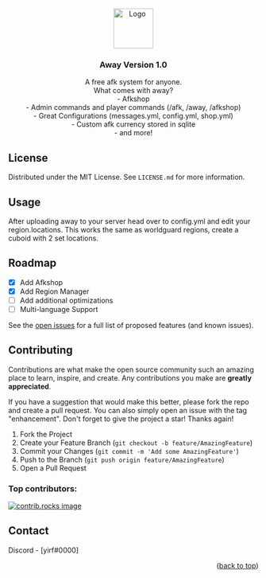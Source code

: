
<a id="readme-top"></a>



<!-- PROJECT LOGO -->
<br />
<div align="center">
  <a href="https://github.com/EpicDevelopment/Away/">
    <img src="https://i.imgur.com/5agmcch.png" alt="Logo" width="80" height="80">
  </a>

  <h3 align="center">Away Version 1.0</h3>

  <p align="center">
    A free afk system for anyone.
    <br>
    What comes with away?
    <br>
    - Afkshop
    <br>
    - Admin commands and player commands (/afk, /away, /afkshop)
    <br>
    - Great Configurations (messages.yml, config.yml, shop.yml)
    <br>
    - Custom afk currency stored in sqlite
    <br>
    - and more!
  </p>
</div>

## License

Distributed under the MIT License. See `LICENSE.md` for more information.

## Usage

After uploading away to your server head over to config.yml and edit your region.locations.
This works the same as worldguard regions, create a cuboid with 2 set locations.

## Roadmap

- [x] Add Afkshop
- [x] Add Region Manager
- [ ] Add additional optimizations
- [ ] Multi-language Support

See the [open issues](https://github.com/othneildrew/Best-README-Template/issues) for a full list of proposed features (and known issues).

## Contributing

Contributions are what make the open source community such an amazing place to learn, inspire, and create. Any contributions you make are **greatly appreciated**.

If you have a suggestion that would make this better, please fork the repo and create a pull request. You can also simply open an issue with the tag "enhancement".
Don't forget to give the project a star! Thanks again!

1. Fork the Project
2. Create your Feature Branch (`git checkout -b feature/AmazingFeature`)
3. Commit your Changes (`git commit -m 'Add some AmazingFeature'`)
4. Push to the Branch (`git push origin feature/AmazingFeature`)
5. Open a Pull Request

### Top contributors:

<a href="https://github.com/othneildrew/Best-README-Template/graphs/contributors">
  <img src="https://contrib.rocks/image?repo=othneildrew/Best-README-Template" alt="contrib.rocks image" />
</a>


<!-- CONTACT -->
## Contact

Discord - [yirf#0000]

<p align="right">(<a href="#readme-top">back to top</a>)</p>

[contributors-shield]: https://img.shields.io/github/contributors/EpicDevelopment/Away.svg?style=for-the-badge
[contributors-url]: https://github.com/EpicDevelopment/Away/graphs/contributors
[forks-shield]: https://img.shields.io/github/forks/EpicDevelopment/Away.svg?style=for-the-badge
[forks-url]: https://github.com/EpicDevelopment/Away/network/members
[issues-shield]: https://img.shields.io/github/issues/EpicDevelopment/Away.svg?style=for-the-badge
[issues-url]: https://github.com/EpicDevelopment/Away/issues
[license-shield]: https://img.shields.io/github/license/EpicDevelopment/Away.svg?style=for-the-badge
[license-url]: https://github.com/EpicDevelopment/Away/blob/main/LICENSE.md
